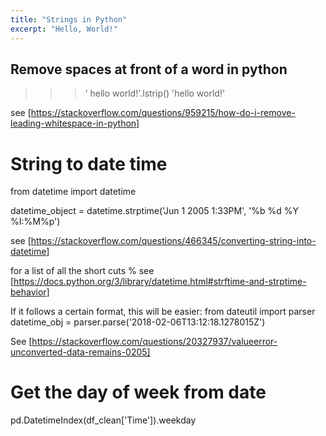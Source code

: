 ```yaml
---
title: "Strings in Python"
excerpt: "Hello, World!"
---
```



## Remove spaces at front of a word in python
>>> '     hello world!'.lstrip()
'hello world!'

see [https://stackoverflow.com/questions/959215/how-do-i-remove-leading-whitespace-in-python]




# String to date time
from datetime import datetime

datetime_object = datetime.strptime('Jun 1 2005  1:33PM', '%b %d %Y %I:%M%p')

see [https://stackoverflow.com/questions/466345/converting-string-into-datetime]

for a list of all the short cuts %  see [https://docs.python.org/3/library/datetime.html#strftime-and-strptime-behavior]


If it follows a certain format, this will be easier:
from dateutil import parser
datetime_obj = parser.parse('2018-02-06T13:12:18.1278015Z')

See [https://stackoverflow.com/questions/20327937/valueerror-unconverted-data-remains-0205]


# Get the day of week from date
pd.DatetimeIndex(df_clean['Time']).weekday
